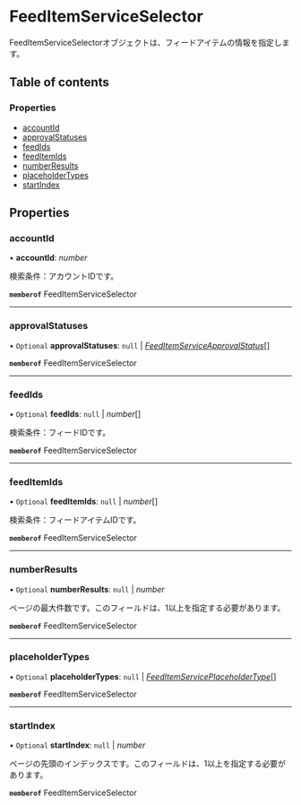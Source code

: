 # FeedItemServiceSelector


<div lang=\"ja\">FeedItemServiceSelectorオブジェクトは、フィードアイテムの情報を指定します。</div> 

## Table of contents

### Properties

- [accountId](feeditemserviceselector.md#accountid)
- [approvalStatuses](feeditemserviceselector.md#approvalstatuses)
- [feedIds](feeditemserviceselector.md#feedids)
- [feedItemIds](feeditemserviceselector.md#feeditemids)
- [numberResults](feeditemserviceselector.md#numberresults)
- [placeholderTypes](feeditemserviceselector.md#placeholdertypes)
- [startIndex](feeditemserviceselector.md#startindex)

## Properties

### accountId

• **accountId**: *number*

<div lang=\"ja\">検索条件：アカウントIDです。</div> 

**`memberof`** FeedItemServiceSelector

___

### approvalStatuses

• `Optional` **approvalStatuses**: ``null`` \| [*FeedItemServiceApprovalStatus*](./enums/feeditemserviceapprovalstatus.md)[]

**`memberof`** FeedItemServiceSelector

___

### feedIds

• `Optional` **feedIds**: ``null`` \| *number*[]

<div lang=\"ja\">検索条件：フィードIDです。</div> 

**`memberof`** FeedItemServiceSelector

___

### feedItemIds

• `Optional` **feedItemIds**: ``null`` \| *number*[]

<div lang=\"ja\">検索条件：フィードアイテムIDです。</div> 

**`memberof`** FeedItemServiceSelector

___

### numberResults

• `Optional` **numberResults**: ``null`` \| *number*

<div lang=\"ja\">ページの最大件数です。このフィールドは、1以上を指定する必要があります。</div> 

**`memberof`** FeedItemServiceSelector

___

### placeholderTypes

• `Optional` **placeholderTypes**: ``null`` \| [*FeedItemServicePlaceholderType*](./enums/feeditemserviceplaceholdertype.md)[]

**`memberof`** FeedItemServiceSelector

___

### startIndex

• `Optional` **startIndex**: ``null`` \| *number*

<div lang=\"ja\">ページの先頭のインデックスです。このフィールドは、1以上を指定する必要があります。</div> 

**`memberof`** FeedItemServiceSelector
